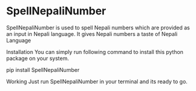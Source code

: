 # SpellNepaliNumber
SpellNepaliNumber is used to spell Nepali numbers which are provided as an input in Nepali language. It gives Nepali numbers a taste of Nepali Language

Installation
You can simply run following command to install this python package on your system.

pip install SpellNepaliNumber

Working
Just run SpellNepaliNumber in your terminal and its ready to go.
